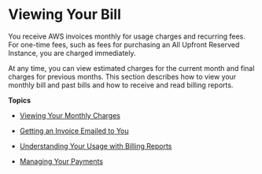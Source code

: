# Viewing Your Bill<a name="getting-viewing-bill"></a>

You receive AWS invoices monthly for usage charges and recurring fees\. For one\-time fees, such as fees for purchasing an All Upfront Reserved Instance, you are charged immediately\. 

At any time, you can view estimated charges for the current month and final charges for previous months\. This section describes how to view your monthly bill and past bills and how to receive and read billing reports\.

**Topics**

+ [Viewing Your Monthly Charges](invoice.md)

+ [Getting an Invoice Emailed to You](emailed-invoice.md)

+ [Understanding Your Usage with Billing Reports](billing-reports.md)

+ [Managing Your Payments](manage-payments.md)